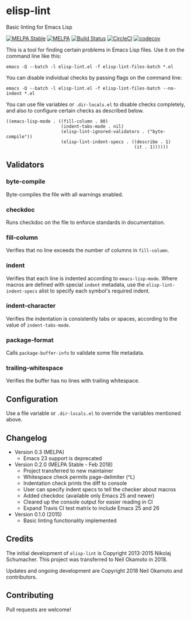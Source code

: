 elisp-lint
==========

Basic linting for Emacs Lisp

[![MELPA Stable](https://stable.melpa.org/packages/elisp-lint-badge.svg)](https://stable.melpa.org/#/elisp-lint)
[![MELPA](https://melpa.org/packages/elisp-lint-badge.svg)](https://melpa.org/#/elisp-lint)
[![Build Status](https://travis-ci.org/gonewest818/elisp-lint.png?branch=master)](https://travis-ci.org/gonewest818/elisp-lint)
[![CircleCI](https://img.shields.io/circleci/project/github/gonewest818/elisp-lint.svg)](https://circleci.com/gh/gonewest818/elisp-lint)
[![codecov](https://codecov.io/gh/gonewest818/elisp-lint/branch/master/graph/badge.svg)](https://codecov.io/gh/gonewest818/elisp-lint)

This is a tool for finding certain problems in Emacs Lisp files. Use it on the command line like this:

    emacs -Q --batch -l elisp-lint.el -f elisp-lint-files-batch *.el

You can disable individual checks by passing flags on the command line:

    emacs -Q --batch -l elisp-lint.el -f elisp-lint-files-batch --no-indent *.el

You can use file variables or `.dir-locals.el` to disable checks completely, and
also to configure certain checks as described below.

    ((emacs-lisp-mode . ((fill-column . 80)
                         (indent-tabs-mode . nil)
                         (elisp-lint-ignored-validators . ("byte-compile"))
                         (elisp-lint-indent-specs . ((describe . 1)
                                                     (it . 1))))))

Validators
----------

### byte-compile ###

Byte-compiles the file with all warnings enabled.

### checkdoc ###

Runs checkdoc on the file to enforce standards in documentation.

### fill-column ###

Verifies that no line exceeds the number of columns in `fill-column`.

### indent ###

Verifies that each line is indented according to `emacs-lisp-mode`. Where macros
are defined with special `indent` metadata, use the `elisp-lint-indent-specs` alist
to specify each symbol's required indent.

### indent-character ###

Verifies the indentation is consistently tabs or spaces, according to the value
of `indent-tabs-mode`.

### package-format ###

Calls `package-buffer-info` to validate some file metadata.

### trailing-whitespace ###

Verifies the buffer has no lines with trailing whitespace.

Configuration
-------------

Use a file variable or `.dir-locals.el` to override the variables mentioned
above.

Changelog
---------

* Version 0.3 (MELPA)
   - Emacs 23 support is deprecated
* Version 0.2.0 (MELPA Stable - Feb 2018)
   - Project transferred to new maintainer
   - Whitespace check permits page-delimiter (^L)
   - Indentation check prints the diff to console
   - User can specify indent specs to tell the checker about macros
   - Added checkdoc (available only Emacs 25 and newer)
   - Cleared up the console output for easier reading in CI
   - Expand Travis CI test matrix to include Emacs 25 and 26
* Version 0.1.0 (2015)
   - Basic linting functionality implemented

Credits
-------

The initial development of `elisp-lint` is Copyright 2013-2015 Nikolaj
Schumacher. This project was transferred to Neil Okamoto in 2018.

Updates and ongoing development are Copyright 2018 Neil Okamoto and contributors.

Contributing
------------

Pull requests are welcome!
